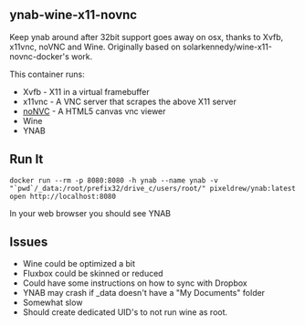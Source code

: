 ## ynab-wine-x11-novnc

Keep ynab around after 32bit support goes away on osx, thanks to Xvfb, x11vnc, noVNC and Wine. Originally based on solarkennedy/wine-x11-novnc-docker's work.

This container runs:

* Xvfb - X11 in a virtual framebuffer
* x11vnc - A VNC server that scrapes the above X11 server
* [noNVC](https://kanaka.github.io/noVNC/) - A HTML5 canvas vnc viewer
* Wine
* YNAB

## Run It

    docker run --rm -p 8080:8080 -h ynab --name ynab -v "`pwd`/_data:/root/prefix32/drive_c/users/root/" pixeldrew/ynab:latest
    open http://localhost:8080

In your web browser you should see YNAB

## Issues

* Wine could be optimized a bit
* Fluxbox could be skinned or reduced
* Could have some instructions on how to sync with Dropbox
* YNAB may crash if _data doesn't have a "My Documents" folder
* Somewhat slow
* Should create dedicated UID's to not run wine as root.